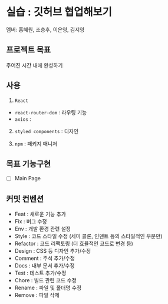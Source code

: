 # 실습 : 깃허브 협업해보기

멤버: 홍혜원, 조승후, 이은영, 김지영

## 프로젝트 목표
주어진 시간 내에 완성하기

## 사용

1. `React`

- `react-router-dom` : 라우팅 기능
- `axios` : 

2. `styled components` : 디자인

3. `npm` : 패키지 매니저

## 목표 기능구현

- [ ] Main Page 

## 커밋 컨벤션
- Feat : 새로운 기능 추가
- Fix : 버그 수정
- Env : 개발 환경 관련 설정
- Style : 코드 스타일 수정 (세미 콜론, 인덴트 등의 스타일적인 부분만)
- Refactor : 코드 리팩토링 (더 효율적인 코드로 변경 등)
- Design : CSS 등 디자인 추가/수정
- Comment : 주석 추가/수정
- Docs : 내부 문서 추가/수정
- Test : 테스트 추가/수정
- Chore : 빌드 관련 코드 수정
- Rename : 파일 및 폴더명 수정
- Remove : 파일 삭제

